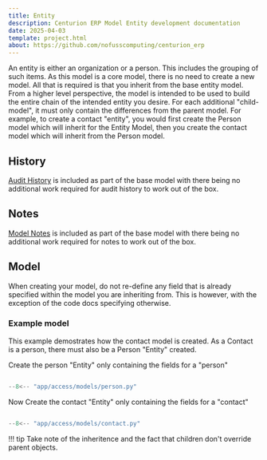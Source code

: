 ```yaml
---
title: Entity
description: Centurion ERP Model Entity development documentation
date: 2025-04-03
template: project.html
about: https://github.com/nofusscomputing/centurion_erp
---
```


An entity is either an organization or a person. This includes the grouping of such items. As this model is a core model, there is no need to create a new model. All that is required is that you inherit from the base entity model. From a higher level perspective, the model is intended to be used to build the entire chain of the intended entity you desire. For each additional "child-model", it must only contain the differences from the parent model. For example, to create a contact "entity", you would first create the Person model which will inherit for the Entity Model, then you create the contact model which will inherit from the Person model.


## History

[Audit History](./model_history.md) is included as part of the base model with there being no additional work required for audit history to work out of the box.


## Notes

[Model Notes](./model_notes.md) is included as part of the base model with there being no additional work required for notes to work out of the box.


## Model

When creating your model, do not re-define any field that is already specified within the model you are inheriting from. This is however, with the exception of the code docs specifying otherwise.


### Example model

This example demostrates how the contact model is created. As a Contact is a person, there must also be a Person "Entity" created.

Create the person "Entity" only containing the fields for a "person"

``` py title="app/access/models/person.py"

--8<-- "app/access/models/person.py"

```

Now Create the contact "Entity" only containing the fields for a "contact"

``` py title="app/access/models/contact.py"

--8<-- "app/access/models/contact.py"

```

!!! tip
    Take note of the inheritence and the fact that children don't override parent objects.

